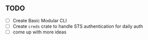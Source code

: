 ## TODO

- [ ] Create Basic Modular CLI 
- [ ] Create `creds` crate to handle STS authentication for daily auth
- [ ] come up with more ideas